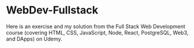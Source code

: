 # WebDev-Fullstack

Here is an exercise and my solution from the Full Stack Web Development course (covering HTML, CSS, JavaScript, Node, React, PostgreSQL, Web3, and DApps) on Udemy.
